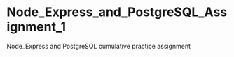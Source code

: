 # Node_Express_and_PostgreSQL_Assignment_1
Node_Express and PostgreSQL cumulative practice assignment
